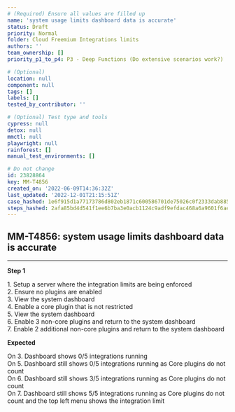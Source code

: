 ```yaml
---
# (Required) Ensure all values are filled up
name: 'system usage limits dashboard data is accurate'
status: Draft
priority: Normal
folder: Cloud Freemium Integrations limits
authors: ''
team_ownership: []
priority_p1_to_p4: P3 - Deep Functions (Do extensive scenarios work?)

# (Optional)
location: null
component: null
tags: []
labels: []
tested_by_contributor: ''

# (Optional) Test type and tools
cypress: null
detox: null
mmctl: null
playwright: null
rainforest: []
manual_test_environments: []

# Do not change
id: 23828864
key: MM-T4856
created_on: '2022-06-09T14:36:32Z'
last_updated: '2022-12-01T21:15:51Z'
case_hashed: 1e6f915d1a77173786d802eb1871c600586701de75026c0f2333dab8859b5659ef42d436e32956434e3bbb7800c23526
steps_hashed: 2afa85bd4d541f1ee6b7ba3e0acb1124c9adf9efdac468a6a9601f6ae27cd0091b89d670f37aa021bf2587f077af85d7
---
```


<!-- (Auto-generated) Based on frontmatter's "key" and "name" -->

## MM-T4856: system usage limits dashboard data is accurate

---

**Step 1**

1\. Setup a server where the integration limits are being enforced\
2\. Ensure no plugins are enabled\
3\. View the system dashboard\
4\. Enable a core plugin that is not restricted\
5\. View the system dashboard\
6\. Enable 3 non-core plugins and return to the system dashboard\
7\. Enable 2 additional non-core plugins and return to the system dashboard

**Expected**

On 3. Dashboard shows 0/5 integrations running\
On 5. Dashboard still shows 0/5 integrations running as Core plugins do not count\
On 6. Dashboard still shows 3/5 integrations running as Core plugins do not count\
On 7. Dashboard still shows 5/5 integrations running as Core plugins do not count and the top left menu shows the integration limit
